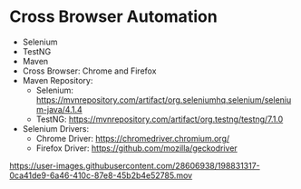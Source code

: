 # Cross Browser Automation

* Selenium
* TestNG
* Maven
* Cross Browser: Chrome and Firefox
* Maven Repository:
   *  Selenium: https://mvnrepository.com/artifact/org.seleniumhq.selenium/selenium-java/4.1.4
   *  TestNG: https://mvnrepository.com/artifact/org.testng/testng/7.1.0
* Selenium Drivers:
   *  Chrome Driver: https://chromedriver.chromium.org/
   *  Firefox Driver: https://github.com/mozilla/geckodriver

https://user-images.githubusercontent.com/28606938/198831317-0ca41de9-6a46-410c-87e8-45b2b4e52785.mov


